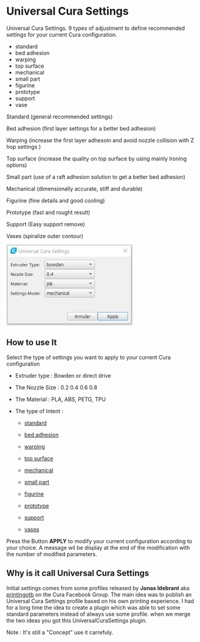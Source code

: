 # Universal Cura Settings
 
Universal Cura Settings. 9 types of adjustment to define recommended settings for your current Cura configuration.
 
- standard
- bed adhesion
- warping
- top surface
- mechanical
- small part
- figurine
- prototype
- support
- vase

Standard (general recommended settings)

Bed adhesion (first layer settings for a better bed adhesion)

Warping (increase the first layer adhesoin and avoid nozzle collision with Z hop settings )

Top surface (increase the quality on top surface by using mainly Ironing options)

Small part (use of a raft adhesion solution to get a better bed adhesion)

Mechanical (dimensionally accurate, stiff and durable)

Figurine (fine details and good cooling)

Prototype (fast and rought result)

Support (Easy support remove)

Vases (spiralize outer contour)


![menuSettings](./images/settings.jpg)

## How to use It

Select the type of settings you want to apply to your current Cura configuration

- Extruder type : Bowden or direct drive
- The Nozzle Size : 0.2 0.4 0.6 0.8
- The Material :  PLA, ABS, PETG, TPU
- The type of Intent  :

  - [standard](https://github.com/5axes/UniversalCuraSettings/discussions/12)
       
  - [bed adhesion](https://github.com/5axes/UniversalCuraSettings/discussions/9) 
        
  - [warping](https://github.com/5axes/UniversalCuraSettings/discussions/13)

  - [top surface](https://github.com/5axes/UniversalCuraSettings/discussions/17)
        
  - [mechanical](https://github.com/5axes/UniversalCuraSettings/discussions/8)
 
  - [small part](https://github.com/5axes/UniversalCuraSettings/discussions/18)
  
  - [figurine](https://github.com/5axes/UniversalCuraSettings/discussions/14)
        
  - [prototype](https://github.com/5axes/UniversalCuraSettings/discussions/10)

  - [support](https://github.com/5axes/UniversalCuraSettings/discussions/22)
        
  - [vases](https://github.com/5axes/UniversalCuraSettings/discussions/15)
        

Press the Button **APPLY** to modify your current configuration according to your choice. A message wil be display at the end of the modification with the number of modified parameters.


## Why is it call Universal Cura Settings

Initial settings comes from some profiles released by **Jonas Idebrant** aka [printingotb](https://github.com/printingotb) on the Cura Facebook Group. The main idea was to publish an Universal Cura Settings profile based on his own printing experience. I had for a long time the idea to create a plugin which was able to set some standard parameters instead of always use some profile. when we merge the two ideas you got this UniversalCuraSettings plugin. 

Note : It's still a "Concept" use it carrefuly.
